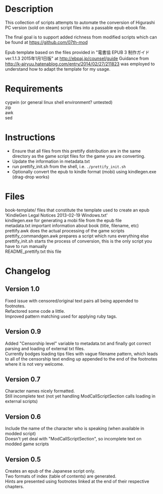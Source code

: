 Description
===
This collection of scripts attempts to automate the conversion of Higurashi PC version (sold on steam) script files into a passable epub ebook file.

The final goal is to support added richness from modified scripts which can be found at https://github.com/07th-mod

Epub template based on the files provided in "電書協 EPUB 3 制作ガイド ver.1.1.3 2015年1月1日版" at http://ebpaj.jp/counsel/guide
Guidance from http://k-airyuu.hatenablog.com/entry/2014/02/27/211823 was employed to understand how to adapt the template for my usage.


Requirements
===
cygwin (or general linux shell environment? untested)  
	zip  
	awk  
	sed

Instructions
===
- Ensure that all files from this prettify distribution are in the same directory as the game script files for the game you are converting.
- Update the information in metadata.txt
- run prettify_init.sh from the shell, i.e.
``` ./prettify_init.sh ```
- Optionally convert the epub to kindle format (mobi) using kindlegen.exe (drag-drop works)

Files
===
book-template/	files that constitute the template used to create an epub  
'KindleGen Legal Notices 2013-02-19 Windows.txt'  
kindlegen.exe	for generating a mobi file from the epub file  
metadata.txt	important information about book (title, filename, etc)  
prettify.awk	does the actual processing of the game scripts  
prettify_commandgen.awk	prepares a script which runs everything else  
prettify_init.sh	starts the process of conversion, this is the only script you have to run manually  
README_prettify.txt	this file

Changelog
===
Version 1.0
--
Fixed issue with censored/original text pairs all being appended to footnotes.  
Refactored some code a little.  
Improved pattern matching used for applying ruby tags.

Version 0.9
--
Added "Censorship level" variable to metadata.txt and finally got correct parsing and loading of external
txt files.  
Currently bodges loading tips files with vague filename pattern, which leads to all of the censorship text
ending up appended to the end of the footnotes where it is not very welcome.

Version 0.7
--
Character names nicely formatted.  
Still incomplete text (not yet handling ModCallScriptSection calls loading in external scripts)

Version 0.6
--
Include the name of the character who is speaking (when available in modded script)  
Doesn't yet deal with "ModCallScriptSection", so incomplete text on modded game scripts

Version 0.5
--
Creates an epub of the Japanese script only.  
Two formats of index (table of contents) are generated.  
Hints are presented using footnotes linked at the end of their respective chapters.
